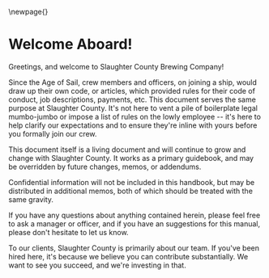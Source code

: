 \newpage{}

# Welcome Aboard!

Greetings, and welcome to Slaughter County Brewing Company!

Since the Age of Sail, crew members and officers, on joining a ship, would draw up their own code, or articles, which provided rules for their code of conduct, job descriptions, payments, etc.
This document serves the same purpose at Slaughter County.
It's not here to vent a pile of boilerplate legal mumbo-jumbo or impose a list of rules on the lowly employee -- it's here to help clarify our expectations and to ensure they're inline with yours before you formally join our crew.

This document itself is a living document and will continue to grow and change with Slaughter County.  It works as a primary guidebook, and may be overridden by future changes, memos, or addendums.  

Confidential information will not be included in this handbook, but may be distributed in additional memos, both of which should be treated with the same gravity.

If you have any questions about anything contained herein, please feel free to ask a manager or officer, and if you have an suggestions for this manual, please don't hesitate to let us know.  

To our clients, Slaughter County is primarily about our team. If you've been hired here, it's because we believe you can contribute substantially.  We want to see you succeed, and we're investing in that.

